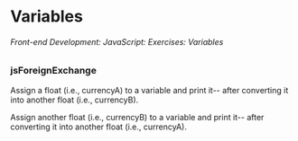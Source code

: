 # Variables

###### Front-end Development: JavaScript: Exercises: Variables

### jsForeignExchange

Assign a float (i.e., currencyA) to a variable and print it-- after
converting it into another float (i.e., currencyB).

Assign another float (i.e., currencyB) to a variable and print it--
after converting it into another float (i.e., currencyA).
